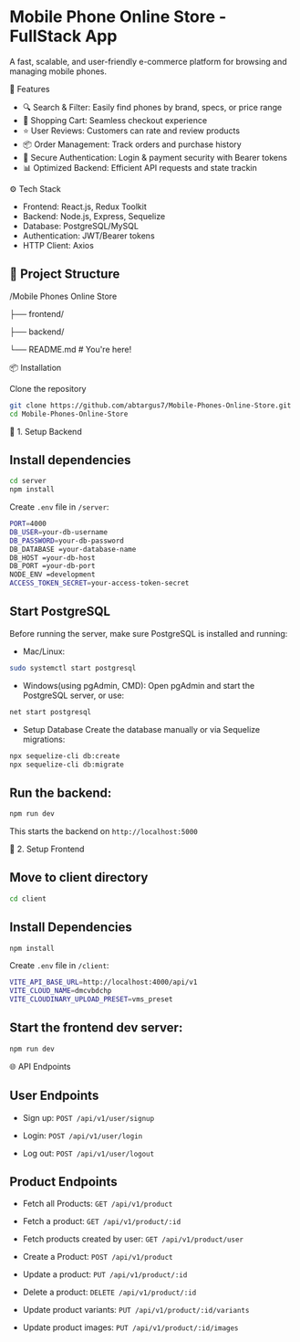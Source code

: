 #  Mobile Phone Online Store - FullStack App

A fast, scalable, and user-friendly e-commerce platform for browsing and managing mobile phones.

🚀 Features
- 🔍 Search & Filter: Easily find phones by brand, specs, or price range
- 🛒 Shopping Cart: Seamless checkout experience
- ⭐ User Reviews: Customers can rate and review products
- 📦 Order Management: Track orders and purchase history
- 🔐 Secure Authentication: Login & payment security with Bearer tokens
- 📊 Optimized Backend: Efficient API requests and state trackin

⚙️ Tech Stack
- Frontend: React.js, Redux Toolkit
- Backend: Node.js, Express, Sequelize
- Database: PostgreSQL/MySQL
- Authentication: JWT/Bearer tokens
- HTTP Client: Axios

## 📁 Project Structure

/Mobile Phones Online Store 

├── frontend/ 

├── backend/

└── README.md # You're here!


📦 Installation

Clone the repository

```bash
git clone https://github.com/abtargus7/Mobile-Phones-Online-Store.git
cd Mobile-Phones-Online-Store
```


🔧 1. Setup Backend


## Install dependencies
```bash
cd server
npm install
```

Create ```.env``` file in  ```/server```:

```bash
PORT=4000
DB_USER=your-db-username
DB_PASSWORD=your-db-password
DB_DATABASE =your-database-name
DB_HOST =your-db-host
DB_PORT =your-db-port
NODE_ENV =development
ACCESS_TOKEN_SECRET=your-access-token-secret
```


## Start PostgreSQL

Before running the server, make sure PostgreSQL is installed and running:

- Mac/Linux:
```bash
sudo systemctl start postgresql
```

- Windows(using pgAdmin, CMD):
    Open pgAdmin and start the PostgreSQL server, or use:
```bash
net start postgresql
```

- Setup Database
Create the database manually or via Sequelize migrations:
```bash
npx sequelize-cli db:create
npx sequelize-cli db:migrate
```


## Run the backend:

```bash
npm run dev
```
This starts the backend on ```http://localhost:5000```


🎨 2. Setup Frontend


## Move to client directory
```bash
cd client
```


## Install Dependencies
```bash
npm install
```

Create ```.env``` file in  ```/client```:
```bash
VITE_API_BASE_URL=http://localhost:4000/api/v1
VITE_CLOUD_NAME=dmcvbdchp
VITE_CLOUDINARY_UPLOAD_PRESET=vms_preset
```


## Start the frontend dev server:
```bash
npm run dev
```


🌐 API Endpoints


## User Endpoints

- Sign up:
```POST /api/v1/user/signup```

- Login:
```POST /api/v1/user/login```

- Log out:
```POST /api/v1/user/logout```


## Product Endpoints

- Fetch all Products:
  ```GET /api/v1/product```

- Fetch a product:
  ```GET /api/v1/product/:id```

- Fetch products created by user:
  ```GET /api/v1/product/user```

- Create a Product:
  ```POST /api/v1/product```

- Update a product:
  ```PUT /api/v1/product/:id```

- Delete a product:
  ```DELETE /api/v1/product/:id```

- Update product variants:
  ```PUT /api/v1/product/:id/variants```

- Update product images:
  ```PUT /api/v1/product/:id/images```

  















